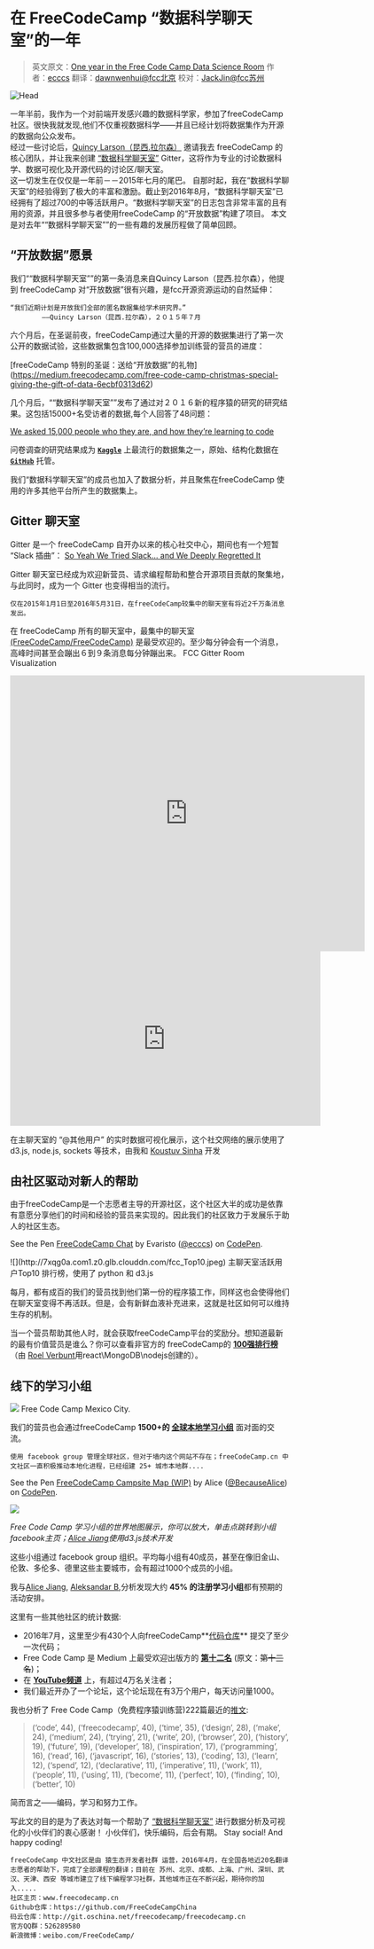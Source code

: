# 在 FreeCodeCamp “数据科学聊天室”的一年

>英文原文：[One year in the Free Code Camp Data Science Room](https://medium.freecodecamp.com/one-year-experience-in-the-free-code-camp-data-science-room-c97eb905af1f#.z0rybfdpg)
作者：[ecccs](https://medium.freecodecamp.com/@ecccs_FCC)
翻译：[dawnwenhui@fcc北京](https://github.com/dawnwenhui)
校对：[JackJin@fcc苏州](https://github.com/JackJin2014)

![Head](https://cdn-images-2.medium.com/max/2000/1*ef3sgKjwAFm2tAnfgL7_hg.jpeg)

一年半前，我作为一个对前端开发感兴趣的数据科学家，参加了freeCodeCamp社区。很快我就发现,他们不仅重视数据科学——并且已经计划将数据集作为开源的数据向公众发布。	
​经过一些讨论后，[Quincy Larson（昆西.拉尔森）](https://medium.com/u/17756313f41a) 邀请我去 freeCodeCamp 的核心团队，并让我来创建 [“数据科学聊天室”](https://gitter.im/FreeCodeCamp/DataScience) Gitter，这将作为专业的讨论数据科学、数据可视化及开源代码的讨论区/聊天室。  
​
​这一切发生在仅仅是一年前－－2015年七月的尾巴。
​
​自那时起，我在“数据科学聊天室”的经验得到了极大的丰富和激励。截止到2016年8月，“数据科学聊天室”已经拥有了超过700的中等活跃用户。“数据科学聊天室”的日志包含非常丰富的且有用的资源，并且很多参与者使用freeCodeCamp 的“开放数据”构建了项目。
​
​本文是对去年““数据科学聊天室””的一些有趣的发展历程做了简单回顾。

## “开放数据”愿景

我们““数据科学聊天室””的第一条消息来自Quincy Larson（昆西.拉尔森），他提到 freeCodeCamp 对“开放数据”很有兴趣，是fcc开源资源运动的自然延伸：

```　　　
​“我们近期计划是开放我们全部的匿名数据集给学术研究界。”
		——Quincy Larson（昆西.拉尔森），２０１５年７月
```

​六个月后，在圣诞前夜，freeCodeCamp通过大量的开源的数据集进行了第一次公开的数据试验，这些数据集包含100,000选择参加训练营的营员的进度：

[freeCodeCamp 特别的圣诞：送给“开放数据”的礼物]
(https://medium.freecodecamp.com/free-code-camp-christmas-special-giving-the-gift-of-data-6ecbf0313d62)

几个月后，““数据科学聊天室””发布了通过对２０１６新的程序猿的研究的研究结果。这包括15000+名受访者的数据,每个人回答了48问题：

[We asked 15,000 people who they are, and how they’re learning to code](https://medium.freecodecamp.com/we-asked-15-000-people-who-they-are-and-how-theyre-learning-to-code-4104e29b2781)

问卷调查的研究结果成为 **[`Kaggle`](https://www.kaggle.com/forums/f/1318/2016-new-coder-survey)** 上最流行的数据集之一，原始、结构化数据在 **[`GitHub`](https://github.com/FreeCodeCamp/2016-new-coder-survey)** 托管。

我们“数据科学聊天室”的成员也加入了数据分析，并且聚焦在freeCodeCamp 使用的许多其他平台所产生的数据集上。

## Gitter 聊天室
Gitter 是一个 freeCodeCamp 自开办以来的核心社交中心，期间也有一个短暂 “Slack 插曲”：
[So Yeah We Tried Slack… and We Deeply Regretted It](https://medium.freecodecamp.com/so-yeah-we-tried-slack-and-we-deeply-regretted-it-391bcc714c81)

Gitter 聊天室已经成为欢迎新营员、请求编程帮助和整合开源项目贡献的聚集地，与此同时，成为一个 Gitter 也变得相当的流行。    
```
仅在2015年1月1日至2016年5月31日，在freeCodeCamp较集中的聊天室有将近2千万条消息发出。
```
在 freeCodeCamp 所有的聊天室中，最集中的聊天室 [(FreeCodeCamp/FreeCodeCamp)](https://www.gitter.im/freecodecamp/freecodecamp) 是最受欢迎的。至少每分钟会有一个消息，高峰时间甚至会蹦出６到９条消息每分钟蹦出来。
FCC Gitter Room Visualization

<iframe frameborder="0" width="640" height="498" src="http://v.qq.com/iframe/player.html?vid=q03317si3fn&tiny=0&auto=0" allowfullscreen></iframe>

<iframe width="560" height="315" src="https://www.youtube.com/embed/KM-VY4z_PLY" frameborder="0" allowfullscreen></iframe>

在主聊天室的 “@其他用户” 的实时数据可视化展示，这个社交网络的展示使用了 d3.js, node.js, sockets 等技术，由我和 [Koustuv Sinha](https://github.com/koustuvsinha) 开发


## 由社区驱动对新人的帮助
由于freeCodeCamp是一个志愿者主导的开源社区，这个社区大半的成功是依靠有意愿分享他们的时间和经验的营员来实现的。因此我们的社区致力于发展乐于助人的社区生态。
<p data-height="265" data-theme-id="0" data-slug-hash="mExpjg" data-default-tab="js,result" data-user="ecccs" data-embed-version="2" class="codepen">See the Pen <a href="http://codepen.io/ecccs/pen/mExpjg/">FreeCodeCamp Chat</a> by Evaristo (<a href="http://codepen.io/ecccs">@ecccs</a>) on <a href="http://codepen.io">CodePen</a>.</p>
<script async src="//assets.codepen.io/assets/embed/ei.js"></script>
![](http://7xqg0a.com1.z0.glb.clouddn.com/fcc_Top10.jpeg)
主聊天室活跃用户Top10 排行榜，使用了 python 和 d3.js 

每月，都有成百的我们的营员找到他们第一份的程序猿工作，同样这也会使得他们在聊天室变得不再活跃。但是，会有新鲜血液补充进来，这就是社区如何可以维持生存的机制。

当一个营员帮助其他人时，就会获取freeCodeCamp平台的奖励分。想知道最新的最有价值营员是谁么？你可以查看非官方的 freeCodeCamp的 **[100强排行榜](https://fcctop100.herokuapp.com/)**（由 [Roel Verbunt](https://github.com/roelver)用react\MongoDB\nodejs创建的）。

## 线下的学习小组
![](https://cdn-images-2.medium.com/max/1200/1*p6poZi8CySNa-m8wFT75sA.jpeg)
Free Code Camp Mexico City.

我们的营员也会通过freeCodeCamp
**1500+的 [全球本地学习小组](https://medium.freecodecamp.com/free-code-camps-1-000-study-groups-are-now-fully-autonomous-d40a3660e292#.vidk0bnns)** 面对面的交流。
```
使用 facebook group 管理全球社区，但对于墙内这个网站不存在；freeCodeCamp.cn 中文社区一直积极推动本地化进程，已经组建 25+ 城市本地群....
```
<p data-height="265" data-theme-id="0" data-slug-hash="WxRJGV" data-default-tab="js,result" data-user="BecauseAlice" data-embed-version="2" class="codepen">See the Pen <a href="http://codepen.io/BecauseAlice/pen/WxRJGV/">FreeCodeCamp Campsite Map (WIP)</a> by Alice (<a href="http://codepen.io/BecauseAlice">@BecauseAlice</a>) on <a href="http://codepen.io">CodePen</a>.</p>
<script async src="//assets.codepen.io/assets/embed/ei.js"></script>

![](http://7xqg0a.com1.z0.glb.clouddn.com/fcc%20globe.jpeg)

*Free Code Camp 学习小组的世界地图展示，你可以放大，单击点跳转到小组facebook主页；[Alice Jiang](https://github.com/alicejiang1)使用d3.js技术开发*

这些小组通过 facebook group 组织。平均每小组有40成员，甚至在像旧金山、伦敦、多伦多、德里这些主要城市，会有超过1000个成员的小组。

我与[Alice Jiang](https://github.com/alicejiang1), [Aleksandar B](https://github.com/samosale),分析发现大约 **45% 的注册学习小组**都有预期的活动安排。

这里有一些其他社区的统计数据:

* 2016年7月，这里至少有430个人向freeCodeCamp**[代码仓库](https://github.com/freecodecamp/freecodecamp)** 提交了至少一次代码；
* Free Code Camp 是 Medium 上最受欢迎出版方的 **[第十二名](http://toppub.xyz/)** (原文：~~第十三名~~)；
* 在 **[YouTube频道](https://www.youtube.com/freecodecamp)** 上，有超过4万名关注者； 
* 我们最近开办了一个论坛，这个论坛现在有3万个用户，每天访问量1000。

我也分析了 Free Code Camp（免费程序猿训练营)222篇最近的[推文](https://twitter.com/freecodecamp):
> (‘code’, 44),
 	(‘freecodecamp’, 40),
 	(‘time’, 35),
 	(‘design’, 28),
 	(‘make’, 24),
 	(‘medium’, 24),
 	(‘trying’, 21),
 	(‘write’, 20),
 	(‘browser’, 20),
 	(‘history’, 19),
 	(‘future’, 19),
 	(‘developer’, 18),
 	(‘inspiration’, 17),
 	(‘programming’, 16),
 	(‘read’, 16),
 	(‘javascript’, 16),
 	(‘stories’, 13),
 	(‘coding’, 13),
 	(‘learn’, 12),
 	(‘spend’, 12),
 	(‘declarative’, 11),
 	(‘imperative’, 11),
 	(‘work’, 11),
 	(‘people’, 11),
 	(‘using’, 11),
 	(‘become’, 11),
 	(‘perfect’, 10),
 	(‘finding’, 10),
 	(‘better’, 10)

简而言之——编码，学习和努力工作。

写此文的目的是为了表达对每一个帮助了 [“数据科学聊天室”](https://gitter.im/FreeCodeCamp/DataScience) 进行数据分析及可视化的小伙伴们的衷心感谢！
​
​小伙伴们，快乐编码，后会有期。
​Stay social! And happy coding!

```
freeCodeCamp 中文社区是由 猿生态开发者社群 运营，2016年4月，在全国各地近20名翻译志愿者的帮助下，完成了全部课程的翻译；目前在 苏州、北京、成都、上海、广州、深圳、武汉、天津、西安 等城市建立了线下编程学习社群，其他城市正在不断兴起，期待你的加入.....
社区主页：www.freecodecamp.cn
Github仓库：https://github.com/FreeCodeCampChina
码云仓库：http://git.oschina.net/freecodecamp/freecodecamp.cn
官方QQ群：526289580
新浪微博：weibo.com/FreeCodeCamp/
```

